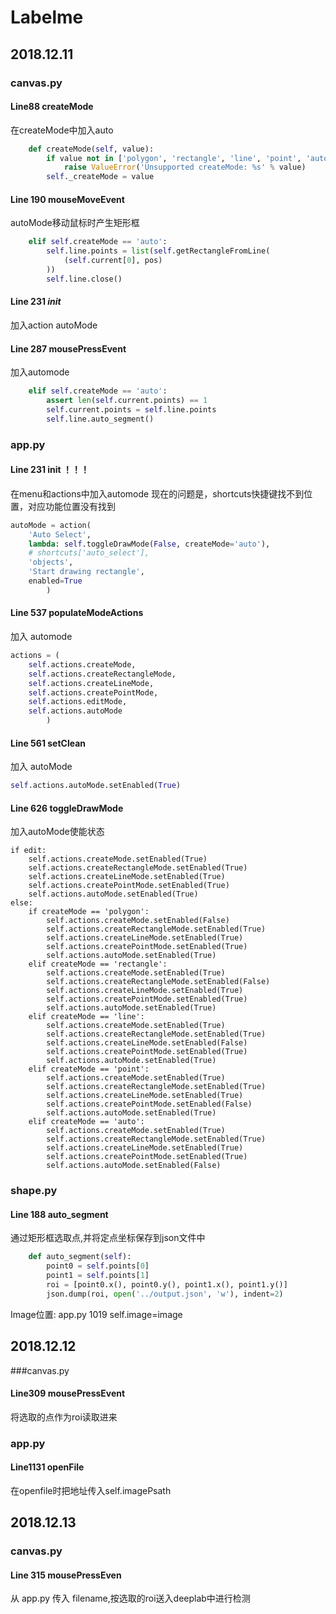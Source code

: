 # Labelme

## 2018.12.11

### canvas.py
#### Line88 createMode
在createMode中加入auto
```python
    def createMode(self, value):
        if value not in ['polygon', 'rectangle', 'line', 'point', 'auto']:
            raise ValueError('Unsupported createMode: %s' % value)
        self._createMode = value
```
#### Line 190 mouseMoveEvent
autoMode移动鼠标时产生矩形框
```python
    elif self.createMode == 'auto':
        self.line.points = list(self.getRectangleFromLine(
            (self.current[0], pos)
        ))
        self.line.close()
```

#### Line 231 _init_
加入action autoMode

#### Line 287 mousePressEvent
加入automode

```python
    elif self.createMode == 'auto':
        assert len(self.current.points) == 1
        self.current.points = self.line.points
        self.line.auto_segment()
```

### app.py
#### Line 231  init  ！！！
在menu和actions中加入automode
现在的问题是，shortcuts快捷键找不到位置，对应功能位置没有找到
```python
autoMode = action(
    'Auto Select',
    lambda: self.toggleDrawMode(False, createMode='auto'),
    # shortcuts['auto_select'],
    'objects',
    'Start drawing rectangle',
    enabled=True
        )
```
#### Line 537 populateModeActions
加入 automode
```python
actions = (
    self.actions.createMode,
    self.actions.createRectangleMode,
    self.actions.createLineMode,
    self.actions.createPointMode,
    self.actions.editMode,
    self.actions.autoMode
        )
```

#### Line 561 setClean
加入 autoMode
```python
self.actions.autoMode.setEnabled(True)
```

#### Line 626 toggleDrawMode
加入autoMode使能状态
```
if edit:
    self.actions.createMode.setEnabled(True)
    self.actions.createRectangleMode.setEnabled(True)
    self.actions.createLineMode.setEnabled(True)
    self.actions.createPointMode.setEnabled(True)
    self.actions.autoMode.setEnabled(True)
else:
    if createMode == 'polygon':
        self.actions.createMode.setEnabled(False)
        self.actions.createRectangleMode.setEnabled(True)
        self.actions.createLineMode.setEnabled(True)
        self.actions.createPointMode.setEnabled(True)
        self.actions.autoMode.setEnabled(True)
    elif createMode == 'rectangle':
        self.actions.createMode.setEnabled(True)
        self.actions.createRectangleMode.setEnabled(False)
        self.actions.createLineMode.setEnabled(True)
        self.actions.createPointMode.setEnabled(True)
        self.actions.autoMode.setEnabled(True)
    elif createMode == 'line':
        self.actions.createMode.setEnabled(True)
        self.actions.createRectangleMode.setEnabled(True)
        self.actions.createLineMode.setEnabled(False)
        self.actions.createPointMode.setEnabled(True)
        self.actions.autoMode.setEnabled(True)
    elif createMode == 'point':
        self.actions.createMode.setEnabled(True)
        self.actions.createRectangleMode.setEnabled(True)
        self.actions.createLineMode.setEnabled(True)
        self.actions.createPointMode.setEnabled(False)
        self.actions.autoMode.setEnabled(True)
    elif createMode == 'auto':
        self.actions.createMode.setEnabled(True)
        self.actions.createRectangleMode.setEnabled(True)
        self.actions.createLineMode.setEnabled(True)
        self.actions.createPointMode.setEnabled(True)
        self.actions.autoMode.setEnabled(False)
```
### shape.py
#### Line 188 auto_segment
通过矩形框选取点,并将定点坐标保存到json文件中
```python
    def auto_segment(self):
        point0 = self.points[0]
        point1 = self.points[1]
        roi = [point0.x(), point0.y(), point1.x(), point1.y()]
        json.dump(roi, open('../output.json', 'w'), indent=2)
```

Image位置: 
app.py  1019
self.image=image

## 2018.12.12
###canvas.py
#### Line309 mousePressEvent
将选取的点作为roi读取进来

### app.py
#### Line1131 openFile
在openfile时把地址传入self.imagePsath

## 2018.12.13
### canvas.py
#### Line 315 mousePressEven
从 app.py 传入 filename,按选取的roi送入deeplab中进行检测